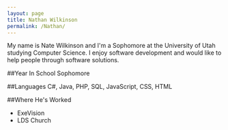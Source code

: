 ```yaml
---
layout: page
title: Nathan Wilkinson
permalink: /Nathan/
---
```


My name is Nate Wilkinson and I'm a Sophomore at the University of Utah studying Computer Science. I enjoy software development and would like to help people through software solutions.

##Year In School
Sophomore

##Languages
C#, Java, PHP, SQL, JavaScript, CSS, HTML

##Where He's Worked
- ExeVision
- LDS Church
